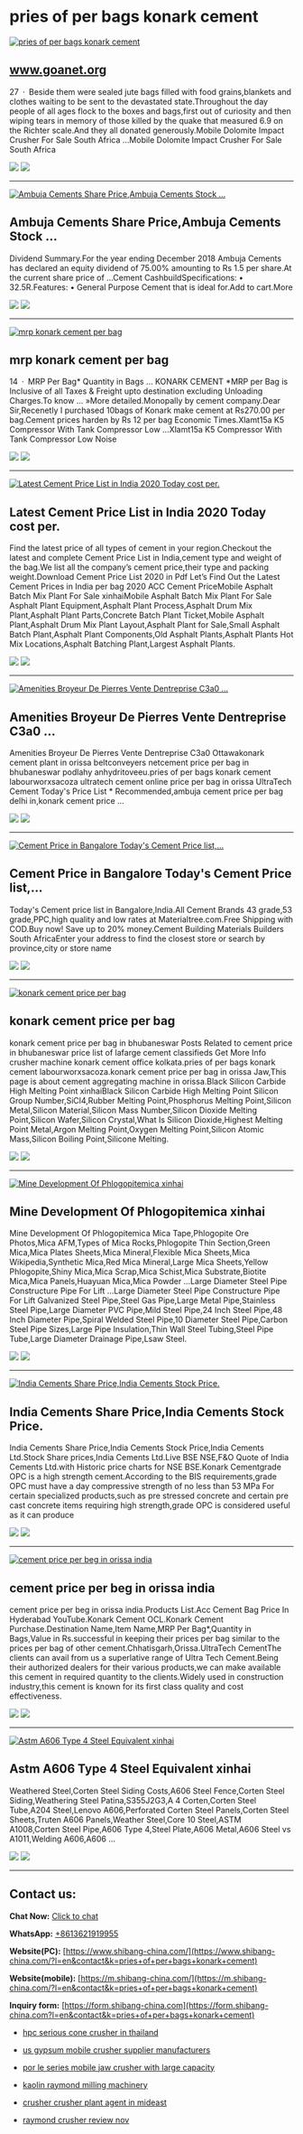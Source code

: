 # pries of per bags konark cement

<a href="https://swt.shibang-china.com/?l=en&img&k=pries+of+per+bags+konark+cement" target="_blank">![pries of per bags konark cement](http://static.shibang-china.com/all-800x300/1281.jpg)</a>

## www.goanet.org
27&ensp;&#0183;&ensp;Beside them were sealed jute bags filled with food grains,blankets and clothes waiting to be sent to the devastated state.Throughout the day people of all ages flock to the boxes and bags,first out of curiosity and then wiping tears in memory of those killed by the quake that measured 6.9 on the Richter scale.And they all donated generously.Mobile Dolomite Impact Crusher For Sale South Africa …Mobile Dolomite Impact Crusher For Sale South Africa


<a href="https://whatsapp.shibangsoft.com/WhatsApp.php" target="_blank" title="WhatsApp">![](http://static.shibang-china.com/icon/whatsapp.png)</a> <a href="https://swt.shibang-china.com/?l=en&icon&k=pries+of+per+bags+konark+cement" target="_blank">![](http://static.shibang-china.com/icon/chat-en.png)</a>

---

<a href="https://swt.shibang-china.com/?l=en&img&k=pries+of+per+bags+konark+cement" target="_blank">![Ambuja Cements Share Price,Ambuja Cements Stock …](http://static.shibang-china.com/all-800x300/294.jpg)</a>

## Ambuja Cements Share Price,Ambuja Cements Stock …
Dividend Summary.For the year ending December 2018 Ambuja Cements has declared an equity dividend of 75.00% amounting to Rs 1.5 per share.At the current share price of …Cement CashbuildSpecifications: • 32.5R.Features: • General Purpose Cement that is ideal for.Add to cart.More


<a href="https://whatsapp.shibangsoft.com/WhatsApp.php" target="_blank" title="WhatsApp">![](http://static.shibang-china.com/icon/whatsapp.png)</a> <a href="https://swt.shibang-china.com/?l=en&icon&k=pries+of+per+bags+konark+cement" target="_blank">![](http://static.shibang-china.com/icon/chat-en.png)</a>

---

<a href="https://swt.shibang-china.com/?l=en&img&k=pries+of+per+bags+konark+cement" target="_blank">![mrp konark cement per bag](http://static.shibang-china.com/all-800x300/117.jpg)</a>

## mrp konark cement per bag
14&ensp;&#0183;&ensp;MRP Per Bag* Quantity in Bags … KONARK CEMENT *MRP per Bag is Inclusive of all Taxes &amp; Freight upto destination excluding Unloading Charges.To know … &#187;More detailed.Monopally by cement company.Dear Sir,Recenetly I purchased 10bags of Konark make cement at Rs270.00 per bag.Cement prices harden by Rs 12 per bag Economic Times.Xlamt15a K5 Compressor With Tank Compressor Low …Xlamt15a K5 Compressor With Tank Compressor Low Noise


<a href="https://whatsapp.shibangsoft.com/WhatsApp.php" target="_blank" title="WhatsApp">![](http://static.shibang-china.com/icon/whatsapp.png)</a> <a href="https://swt.shibang-china.com/?l=en&icon&k=pries+of+per+bags+konark+cement" target="_blank">![](http://static.shibang-china.com/icon/chat-en.png)</a>

---

<a href="https://swt.shibang-china.com/?l=en&img&k=pries+of+per+bags+konark+cement" target="_blank">![Latest Cement Price List in India 2020 Today cost per.](http://static.shibang-china.com/all-800x300/788.jpg)</a>

## Latest Cement Price List in India 2020 Today cost per.
Find the latest price of all types of cement in your region.Checkout the latest and complete Cement Price List in India,cement type and weight of the bag.We list all the company’s cement price,their type and packing weight.Download Cement Price List 2020 in Pdf Let’s Find Out the Latest Cement Prices in India per bag 2020 ACC Cement PriceMobile Asphalt Batch Mix Plant For Sale xinhaiMobile Asphalt Batch Mix Plant For Sale Asphalt Plant Equipment,Asphalt Plant Process,Asphalt Drum Mix Plant,Asphalt Plant Parts,Concrete Batch Plant Ticket,Mobile Asphalt Plant,Asphalt Drum Mix Plant Layout,Asphalt Plant for Sale,Small Asphalt Batch Plant,Asphalt Plant Components,Old Asphalt Plants,Asphalt Plants Hot Mix Locations,Asphalt Batching Plant,Largest Asphalt Plants.


<a href="https://whatsapp.shibangsoft.com/WhatsApp.php" target="_blank" title="WhatsApp">![](http://static.shibang-china.com/icon/whatsapp.png)</a> <a href="https://swt.shibang-china.com/?l=en&icon&k=pries+of+per+bags+konark+cement" target="_blank">![](http://static.shibang-china.com/icon/chat-en.png)</a>

---

<a href="https://swt.shibang-china.com/?l=en&img&k=pries+of+per+bags+konark+cement" target="_blank">![Amenities Broyeur De Pierres Vente Dentreprise C3a0 …](http://static.shibang-china.com/all-800x300/854.jpg)</a>

## Amenities Broyeur De Pierres Vente Dentreprise C3a0 …
Amenities Broyeur De Pierres Vente Dentreprise C3a0 Ottawakonark cement plant in orissa beltconveyers netcement price per bag in bhubaneswar podlahy anhydritoveeu.pries of per bags konark cement labourworxsacoza ultratech cement online price per bag in orissa UltraTech Cement Today's Price List * Recommended,ambuja cement price per bag delhi in,konark cement price …


<a href="https://whatsapp.shibangsoft.com/WhatsApp.php" target="_blank" title="WhatsApp">![](http://static.shibang-china.com/icon/whatsapp.png)</a> <a href="https://swt.shibang-china.com/?l=en&icon&k=pries+of+per+bags+konark+cement" target="_blank">![](http://static.shibang-china.com/icon/chat-en.png)</a>

---

<a href="https://swt.shibang-china.com/?l=en&img&k=pries+of+per+bags+konark+cement" target="_blank">![Cement Price in Bangalore Today's Cement Price list,…](http://static.shibang-china.com/all-800x300/546.jpg)</a>

## Cement Price in Bangalore Today's Cement Price list,…
Today's Cement price list in Bangalore,India.All Cement Brands 43 grade,53 grade,PPC,high quality and low rates at Materialtree.com.Free Shipping with COD.Buy now! Save up to 20% money.Cement Building Materials Builders South AfricaEnter your address to find the closest store or search by province,city or store name


<a href="https://whatsapp.shibangsoft.com/WhatsApp.php" target="_blank" title="WhatsApp">![](http://static.shibang-china.com/icon/whatsapp.png)</a> <a href="https://swt.shibang-china.com/?l=en&icon&k=pries+of+per+bags+konark+cement" target="_blank">![](http://static.shibang-china.com/icon/chat-en.png)</a>

---

<a href="https://swt.shibang-china.com/?l=en&img&k=pries+of+per+bags+konark+cement" target="_blank">![konark cement price per bag](http://static.shibang-china.com/all-800x300/558.jpg)</a>

## konark cement price per bag
konark cement price per bag in bhubaneswar Posts Related to cement price in bhubaneswar price list of lafarge cement classifieds Get More Info crusher machine konark cement office kolkata.pries of per bags konark cement labourworxsacoza.konark cement price per bag in orissa Jaw,This page is about cement aggregating machine in orissa.Black Silicon Carbide High Melting Point xinhaiBlack Silicon Carbide High Melting Point Silicon Group Number,SiCl4,Rubber Melting Point,Phosphorus Melting Point,Silicon Metal,Silicon Material,Silicon Mass Number,Silicon Dioxide Melting Point,Silicon Wafer,Silicon Crystal,What Is Silicon Dioxide,Highest Melting Point Metal,Argon Melting Point,Oxygen Melting Point,Silicon Atomic Mass,Silicon Boiling Point,Silicone Melting.


<a href="https://whatsapp.shibangsoft.com/WhatsApp.php" target="_blank" title="WhatsApp">![](http://static.shibang-china.com/icon/whatsapp.png)</a> <a href="https://swt.shibang-china.com/?l=en&icon&k=pries+of+per+bags+konark+cement" target="_blank">![](http://static.shibang-china.com/icon/chat-en.png)</a>

---

<a href="https://swt.shibang-china.com/?l=en&img&k=pries+of+per+bags+konark+cement" target="_blank">![Mine Development Of Phlogopitemica xinhai](http://static.shibang-china.com/all-800x300/889.jpg)</a>

## Mine Development Of Phlogopitemica xinhai
Mine Development Of Phlogopitemica Mica Tape,Phlogopite Ore Photos,Mica AFM,Types of Mica Rocks,Phlogopite Thin Section,Green Mica,Mica Plates Sheets,Mica Mineral,Flexible Mica Sheets,Mica Wikipedia,Synthetic Mica,Red Mica Mineral,Large Mica Sheets,Yellow Phlogopite,Shiny Mica,Mica Scrap,Mica Schist,Mica Substrate,Biotite Mica,Mica Panels,Huayuan Mica,Mica Powder …Large Diameter Steel Pipe Constructure Pipe For Lift …Large Diameter Steel Pipe Constructure Pipe For Lift Galvanized Steel Pipe,Steel Gas Pipe,Large Metal Pipe,Stainless Steel Pipe,Large Diameter PVC Pipe,Mild Steel Pipe,24 Inch Steel Pipe,48 Inch Diameter Pipe,Spiral Welded Steel Pipe,10 Diameter Steel Pipe,Carbon Steel Pipe Sizes,Large Pipe Insulation,Thin Wall Steel Tubing,Steel Pipe Tube,Large Diameter Drainage Pipe,Lsaw Steel.


<a href="https://whatsapp.shibangsoft.com/WhatsApp.php" target="_blank" title="WhatsApp">![](http://static.shibang-china.com/icon/whatsapp.png)</a> <a href="https://swt.shibang-china.com/?l=en&icon&k=pries+of+per+bags+konark+cement" target="_blank">![](http://static.shibang-china.com/icon/chat-en.png)</a>

---

<a href="https://swt.shibang-china.com/?l=en&img&k=pries+of+per+bags+konark+cement" target="_blank">![India Cements Share Price,India Cements Stock Price.](http://static.shibang-china.com/all-800x300/989.jpg)</a>

## India Cements Share Price,India Cements Stock Price.
India Cements Share Price,India Cements Stock Price,India Cements Ltd.Stock Share prices,India Cements Ltd.Live BSE NSE,F&amp;O Quote of India Cements Ltd.with Historic price charts for NSE BSE.Konark Cementgrade OPC is a high strength cement.According to the BIS requirements,grade OPC must have a day compressive strength of no less than 53 MPa For certain specialized products,such as pre stressed concrete and certain pre cast concrete items requiring high strength,grade OPC is considered useful as it can produce


<a href="https://whatsapp.shibangsoft.com/WhatsApp.php" target="_blank" title="WhatsApp">![](http://static.shibang-china.com/icon/whatsapp.png)</a> <a href="https://swt.shibang-china.com/?l=en&icon&k=pries+of+per+bags+konark+cement" target="_blank">![](http://static.shibang-china.com/icon/chat-en.png)</a>

---

<a href="https://swt.shibang-china.com/?l=en&img&k=pries+of+per+bags+konark+cement" target="_blank">![cement price per beg in orissa india](http://static.shibang-china.com/all-800x300/620.jpg)</a>

## cement price per beg in orissa india
cement price per beg in orissa india.Products List.Acc Cement Bag Price In Hyderabad YouTube.Konark Cement OCL.Konark Cement Purchase.Destination Name,Item Name,MRP Per Bag*,Quantity in Bags,Value in Rs.successful in keeping their prices per bag similar to the prices per bag of other cement.Chhatisgarh,Orissa.UltraTech CementThe clients can avail from us a superlative range of Ultra Tech Cement.Being their authorized dealers for their various products,we can make available this cement in required quantity to the clients.Widely used in construction industry,this cement is known for its first class quality and cost effectiveness.


<a href="https://whatsapp.shibangsoft.com/WhatsApp.php" target="_blank" title="WhatsApp">![](http://static.shibang-china.com/icon/whatsapp.png)</a> <a href="https://swt.shibang-china.com/?l=en&icon&k=pries+of+per+bags+konark+cement" target="_blank">![](http://static.shibang-china.com/icon/chat-en.png)</a>

---

<a href="https://swt.shibang-china.com/?l=en&img&k=pries+of+per+bags+konark+cement" target="_blank">![Astm A606 Type 4 Steel Equivalent xinhai](http://static.shibang-china.com/all-800x300/375.jpg)</a>

## Astm A606 Type 4 Steel Equivalent xinhai
Weathered Steel,Corten Steel Siding Costs,A606 Steel Fence,Corten Steel Siding,Weathering Steel Patina,S355J2G3,A 4 Corten,Corten Steel Tube,A204 Steel,Lenovo A606,Perforated Corten Steel Panels,Corten Steel Sheets,Truten A606 Panels,Weather Steel,Core 10 Steel,ASTM A1008,Corten Steel Pipe,A606 Type 4,Steel Plate,A606 Metal,A606 Steel vs A1011,Welding A606,A606 …

<a href="https://whatsapp.shibangsoft.com/WhatsApp.php" target="_blank" title="WhatsApp">![](http://static.shibang-china.com/icon/whatsapp.png)</a> <a href="https://swt.shibang-china.com/?l=en&icon&k=pries+of+per+bags+konark+cement" target="_blank">![](http://static.shibang-china.com/icon/chat-en.png)</a>

---
## Contact us:

**Chat Now:** [Click to chat](https://swt.shibang-china.com?l=en&contact&k=pries+of+per+bags+konark+cement)

**WhatsApp:**  [+8613621919955](https://whatsapp.shibangsoft.com/WhatsApp.php)

**Website(PC):** [https://www.shibang-china.com/](https://www.shibang-china.com/?l=en&contact&k=pries+of+per+bags+konark+cement)

**Website(mobile):** [https://m.shibang-china.com/](https://m.shibang-china.com/?l=en&contact&k=pries+of+per+bags+konark+cement)

**Inquiry form:** [https://form.shibang-china.com](https://form.shibang-china.com?l=en&contact&k=pries+of+per+bags+konark+cement)

* [hpc serious cone crusher in thailand](../170/hpc%20serious%20cone%20crusher%20in%20thailand.md)

* [us gypsum mobile crusher supplier manufacturers](../167/us%20gypsum%20mobile%20crusher%20supplier%20manufacturers.md)

* [por le series mobile jaw crusher with large capacity](../164/por%20le%20series%20mobile%20jaw%20crusher%20with%20large%20capacity.md)

* [kaolin raymond milling machinery](../161/kaolin%20raymond%20milling%20machinery.md)

* [crusher crusher plant agent in mideast](../166/crusher%20crusher%20plant%20agent%20in%20mideast.md)

* [raymond crusher review nov](../170/raymond%20crusher%20review%20nov.md)